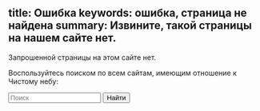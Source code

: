 title: Ошибка
keywords: ошибка, страница не найдена
summary: Извините, такой страницы на нашем сайте нет.
---
Запрошенной страницы на этом сайте нет.

Воспользуйтесь поиском по всем сайтам, имеющим отношение к Чистому небу:

<form class="search" method="get" action="http://yandex.ru/sitesearch">
<input type="hidden" name="searchid" value="2193257"/>
<input type="hidden" name="web" value="0"/>
<input type="hidden" name="l10n" value="ru"/>
<input type="text" name="text" autocomplete="off" autocorrect="off" autocapitalize="off" placeholder="Поиск"/>
<button>Найти</button>
</form>
